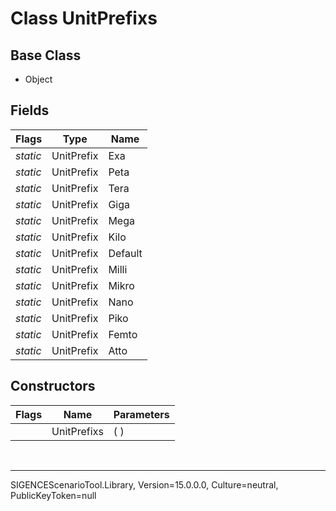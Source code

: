 # Class UnitPrefixs
## Base Class
- Object
## Fields
Flags|Type|Name
-|-|-
*static*|UnitPrefix|Exa
*static*|UnitPrefix|Peta
*static*|UnitPrefix|Tera
*static*|UnitPrefix|Giga
*static*|UnitPrefix|Mega
*static*|UnitPrefix|Kilo
*static*|UnitPrefix|Default
*static*|UnitPrefix|Milli
*static*|UnitPrefix|Mikro
*static*|UnitPrefix|Nano
*static*|UnitPrefix|Piko
*static*|UnitPrefix|Femto
*static*|UnitPrefix|Atto
## Constructors
Flags|Name|Parameters
-|-|-
&nbsp;|UnitPrefixs|( )

<br /><hr />
SIGENCEScenarioTool.Library, Version=15.0.0.0, Culture=neutral, PublicKeyToken=null
